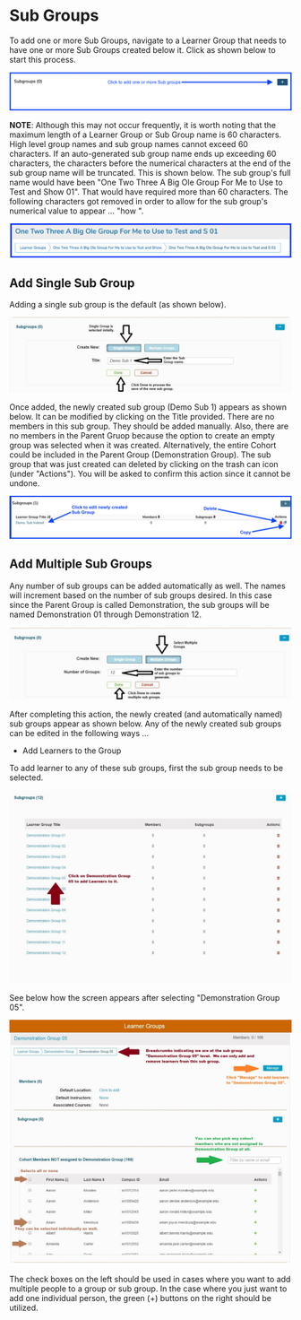 # Sub Groups

To add one or more Sub Groups, navigate to a Learner Group that needs to have one or more Sub Groups created below it. Click as shown below to start this process.

![Click to add](../images/sub_groups/click_to_add.png)

**NOTE**: Although this may not occur frequently, it is worth noting that the maximum length of a Learner Group or Sub Group name is 60 characters. High level group names and sub group names cannot exceed 60 characters. If an auto-generated sub group name ends up exceeding 60 characters, the characters before the numerical characters at the end of the sub group name will be truncated. This is shown below. The sub group's full name would have been "One Two Three A Big Ole Group For Me to Use to Test and Show 01". That would have required more than 60 characters. The following characters got removed in order to allow for the sub group's numerical value to appear ... "how ".

![Name truncated](../images/sub_groups/name_truncated.png)

## Add Single Sub Group

Adding a single sub group is the default (as shown below).

![Add single sub group](../images/sub_groups/add_single_sub_group.jpg)

Once added, the newly created sub group (Demo Sub 1) appears as shown below. It can be modified by clicking on the Title provided. There are no members in this sub group. They should be added manually. Also, there are no members in the Parent Gruop because the option to create an empty group was selected when it was created. Alternatively, the entire Cohort could be included in the Parent Group (Demonstration Group). The sub group that was just created can deleted by clicking on the trash can icon (under "Actions"). You will be asked to confirm this action since it cannot be undone.

![New sub group](../images/sub_groups/new_sub_group.png)

## Add Multiple Sub Groups

Any number of sub groups can be added automatically as well. The names will increment based on the number of sub groups desired. In this case since the Parent Group is called Demonstration, the sub groups will be named Demonstration 01 through Demonstration 12.

![Options displayed](../images/sub_groups/options_displayed.jpg)

After completing this action, the newly created (and automatically named) sub groups appear as shown below. Any of the newly created sub groups can be edited in the following ways ...

* Add Learners to the Group

To add learner to any of these sub groups, first the sub group needs to be selected.

![Select sub group](../images/sub_groups/select_sub_group.jpg)

See below how the screen appears after selecting "Demonstration Group 05".

![Sub group selected](../images/sub_groups/sub_group_selected.jpg)

The check boxes on the left should be used in cases where you want to add multiple people to a group or sub group. In the case where you just want to add one individual person, the green (+) buttons on the right should be utilized.
